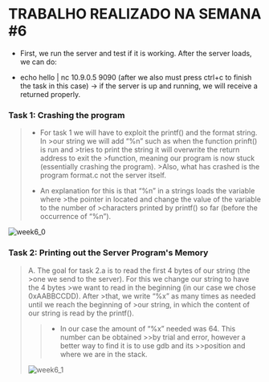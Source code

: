 # TRABALHO REALIZADO NA SEMANA #6

- First, we run the server and test if it is working. After the server loads, we can do:

- echo hello | nc 10.9.0.5 9090 (after we also must press ctrl+c to finish the task in this case) -> if the server is up and running, we will receive a returned properly.

### Task 1: Crashing the program

>- For task 1 we will have to exploit the printf() and the format string. In >our string we will add “%n” such as when the function prinft() is run and >tries to print the string it will overwrite the return address to exit the >function, meaning our program is now stuck (essentially crashing the program). >Also, what has crashed is the program format.c not the server itself.
>
>- An explanation for this is that “%n” in a strings loads the variable where >the pointer in located and change the value of the variable to the number of >characters printed by printf() so far (before the occurrence of “%n”).

![week6_0](https://cdn.discordapp.com/attachments/913904956468252695/915279478559748156/unknown.png)

### Task 2: Printing out the Server Program's Memory

>A. The goal for task 2.a is to read the first 4 bytes of our string (the >one we send to the server). For this we change our string to have the 4 bytes >we want to read in the beginning (in our case we chose 0xAABBCCDD). After >that, we write “%x” as many times as needed until we reach the beginning of >our string, in which the content of our string is read by the printf().
>
>>- In our case the amount of “%x” needed was 64. This number can be obtained >>by trial and error, however a better way to find it is to use gdb and its >>position and where we are in the stack.
>
>![week6_1](https://cdn.discordapp.com/attachments/913904956468252695/915281332077219880/unknown.png)
